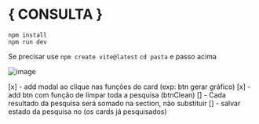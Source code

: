 # { CONSULTA }

```console
npm install
npm run dev
```

Se precisar use `npm create vite@latest` `cd pasta` e passo acima

![image](https://user-images.githubusercontent.com/61066061/174812345-d5f90ebc-5f4e-4218-a2fc-3dddc26861d7.png)

[x] - add modal ao clique nas funções do card (exp: btn gerar gráfico)
[x] - add btn com função de limpar toda a pesquisa (btnClean)
[] - Cada resultado da pesquisa será somado na section, não substituir
[] - salvar estado da pesquisa no (os cards já pesquisados)
